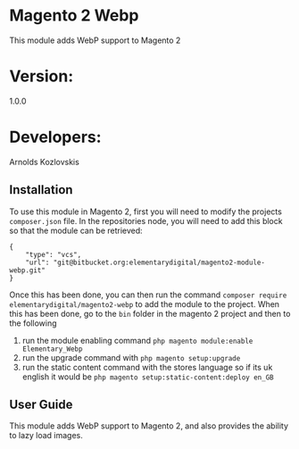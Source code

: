 # Magento 2 Webp

This module adds WebP support to Magento 2

# Version:
1.0.0

# Developers:
Arnolds Kozlovskis

## Installation

To use this module in Magento 2, first you will need to modify the projects `composer.json` file. In the repositories node, you will need to add this block so that the module can be retrieved:

```
{
    "type": "vcs",
    "url": "git@bitbucket.org:elementarydigital/magento2-module-webp.git"
}
```

Once this has been done, you can then run the command `composer require elementarydigital/magento2-webp` to add the module to the project. When this has been done, go to the `bin` folder in the magento 2 project and then to the following

1. run the module enabling command `php magento module:enable Elementary_Webp`
2. run the upgrade command with `php magento setup:upgrade`
3. run the static content command with the stores language so if its uk english it would be `php magento setup:static-content:deploy en_GB`

## User Guide

This module adds WebP support to Magento 2, and also provides the ability to lazy load images.

